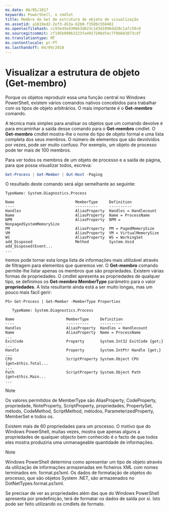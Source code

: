 ```yaml
---
ms.date: 06/05/2017
keywords: PowerShell, o cmdlet
title: Membro de Get de estrutura de objeto de visualização
ms.assetid: a1819ed2-2ef3-453a-b2b0-f3589c550481
ms.openlocfilehash: cc93e45e4306b3d623c1d3d1096dd20c1afc59c8
ms.sourcegitcommit: cf195b090b3223fa4917206dfec7f0b603873cdf
ms.translationtype: MT
ms.contentlocale: pt-PT
ms.lasthandoff: 04/09/2018
---
```

# <a name="viewing-object-structure-get-member"></a>Visualizar a estrutura de objeto (Get-membro)

Porque os objetos reproduzir essa uma função central no Windows PowerShell, existem vários comandos nativos concebidos para trabalhar com os tipos de objeto arbitrários. O mais importante é o **Get-membro** comando.

A técnica mais simples para analisar os objetos que um comando devolve é para encaminhar a saída desse comando para o **Get-membro** cmdlet. O **Get-membro** cmdlet mostra-lhe o nome do tipo de objeto formal e uma lista completa dos seus membros. O número de elementos que são devolvidos por vezes, pode ser muito confuso. Por exemplo, um objeto de processo pode ter mais de 100 membros.

Para ver todos os membros de um objeto de processo e a saída de página, para que possa visualizar todos, escreva:

```powershell
Get-Process | Get-Member | Out-Host -Paging
```

O resultado deste comando será algo semelhante ao seguinte:

```output
TypeName: System.Diagnostics.Process

Name                           MemberType     Definition
----                           ----------     ----------
Handles                        AliasProperty  Handles = Handlecount
Name                           AliasProperty  Name = ProcessName
NPM                            AliasProperty  NPM = NonpagedSystemMemorySize
PM                             AliasProperty  PM = PagedMemorySize
VM                             AliasProperty  VM = VirtualMemorySize
WS                             AliasProperty  WS = WorkingSet
add_Disposed                   Method         System.Void add_Disposed(Event...
...
```

Iremos pode tornar esta longa lista de informações mais utilizável através de filtragem para elementos que queremos ver. O **Get-membro** comando permite-lhe listar apenas os membros que são propriedades. Existem várias formas de propriedades. O cmdlet apresenta as propriedades de qualquer tipo, se definimos os **Get-membro MemberType** parâmetro para o valor **propriedades**. A lista resultante ainda está a ser muito longas, mas um pouco mais fácil gerir:

```
PS> Get-Process | Get-Member -MemberType Properties

   TypeName: System.Diagnostics.Process

Name                       MemberType     Definition
----                       ----------     ----------
Handles                    AliasProperty  Handles = Handlecount
Name                       AliasProperty  Name = ProcessName
...
ExitCode                   Property       System.Int32 ExitCode {get;}
...
Handle                     Property       System.IntPtr Handle {get;}
...
CPU                        ScriptProperty System.Object CPU {get=$this.Total...
...
Path                       ScriptProperty System.Object Path {get=$this.Main...
...
```

> [!NOTE]
> Os valores permitidos de MemberType são AliasProperty, CodeProperty, propriedade, NoteProperty, ScriptProperty, propriedades, PropertySet, método, CodeMethod, ScriptMethod, métodos, ParameterizedProperty, MemberSet e todos os.

Existem mais de 60 propriedades para um processo. O motivo que do Windows PowerShell, muitas vezes, mostra que apenas alguns a propriedades de qualquer objecto bem conhecido é o facto de que todos eles mostra produziria uma unmanageable quantidade de informações.

> [!NOTE]
> Windows PowerShell determina como apresentar um tipo de objeto através da utilização de informações armazenadas em ficheiros XML com nomes terminados em. format.ps1xml. Os dados de formatação de objetos do processo, que são objetos System .NET, são armazenados no DotNetTypes.format.ps1xml.

Se precisar de ver as propriedades além das que do Windows PowerShell apresenta por predefinição, terá de formatar os dados de saída por si. Isto pode ser feito utilizando os cmdlets de formato.